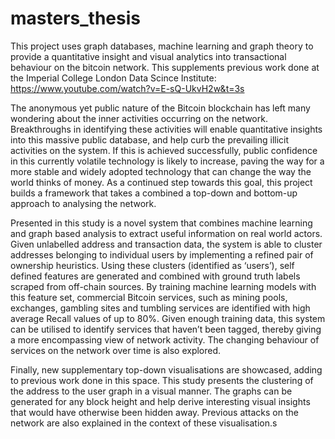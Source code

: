 # masters_thesis

This project uses graph databases, machine learning and graph theory to provide a quantitative insight and visual analytics into transactional behaviour on the bitcoin network. This supplements previous work done at the Imperial College London Data Scince Institute: https://www.youtube.com/watch?v=E-sQ-UkvH2w&t=3s

The anonymous yet public nature of the Bitcoin blockchain has left many wondering about the inner activities occurring on the network. Breakthroughs in identifying these activities will enable quantitative insights into this massive public database, and help curb the prevailing illicit activities on the system. If this is achieved successfully, public confidence in this currently volatile technology is likely to increase, paving the way for a more stable and widely adopted technology that can change the way the world thinks of money. As a continued step towards this goal, this project builds a framework that takes a combined a top-down and bottom-up approach to analysing the network.

Presented in this study is a novel system that combines machine learning and graph based analysis to extract useful information on real world actors. Given unlabelled address and transaction data, the system is able to cluster addresses belonging to individual users by implementing a refined pair of ownership heuristics. Using these clusters (identified as ‘users’), self defined features are generated and combined with ground truth labels scraped from off-chain sources. By training machine learning models with this feature set, commercial Bitcoin services, such as mining pools, exchanges, gambling sites and tumbling services are identified with high average Recall values of up to 80%. Given enough training data, this system can be utilised to identify services that haven’t been tagged, thereby giving a more encompassing view of network activity. The changing behaviour of services on the network over time is also explored.

Finally, new supplementary top-down visualisations are showcased, adding to previous work done in this space. This study presents the clustering of the address to the user graph in a visual manner. The graphs can be generated for any block height and help derive interesting visual insights that would have otherwise been hidden away. Previous attacks on the network are also explained in the context of these visualisation.s
